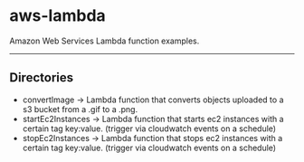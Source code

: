 # aws-lambda

Amazon Web Services Lambda function examples.

----

## Directories

- convertImage -> Lambda function that converts objects uploaded to a s3 bucket from a .gif to a .png.
- startEc2Instances -> Lambda function that starts ec2 instances with a certain tag key:value. (trigger via cloudwatch events on a schedule)
- stopEc2Instances -> Lambda function that stops ec2 instances with a certain tag key:value. (trigger via cloudwatch events on a schedule)

